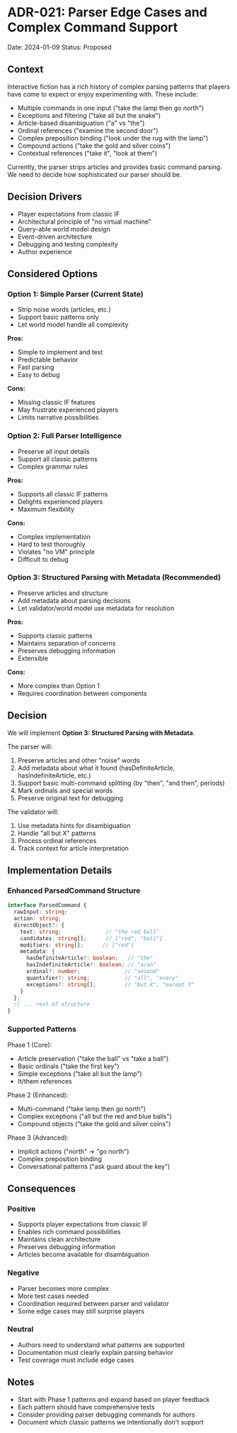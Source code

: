 # ADR-021: Parser Edge Cases and Complex Command Support

Date: 2024-01-09
Status: Proposed

## Context

Interactive fiction has a rich history of complex parsing patterns that players have come to expect or enjoy experimenting with. These include:

- Multiple commands in one input ("take the lamp then go north")
- Exceptions and filtering ("take all but the snake")
- Article-based disambiguation ("a" vs "the")
- Ordinal references ("examine the second door")
- Complex preposition binding ("look under the rug with the lamp")
- Compound actions ("take the gold and silver coins")
- Contextual references ("take it", "look at them")

Currently, the parser strips articles and provides basic command parsing. We need to decide how sophisticated our parser should be.

## Decision Drivers

- Player expectations from classic IF
- Architectural principle of "no virtual machine"
- Query-able world model design
- Event-driven architecture
- Debugging and testing complexity
- Author experience

## Considered Options

### Option 1: Simple Parser (Current State)
- Strip noise words (articles, etc.)
- Support basic patterns only
- Let world model handle all complexity

**Pros:**
- Simple to implement and test
- Predictable behavior
- Fast parsing
- Easy to debug

**Cons:**
- Missing classic IF features
- May frustrate experienced players
- Limits narrative possibilities

### Option 2: Full Parser Intelligence
- Preserve all input details
- Support all classic patterns
- Complex grammar rules

**Pros:**
- Supports all classic IF patterns
- Delights experienced players
- Maximum flexibility

**Cons:**
- Complex implementation
- Hard to test thoroughly
- Violates "no VM" principle
- Difficult to debug

### Option 3: Structured Parsing with Metadata (Recommended)
- Preserve articles and structure
- Add metadata about parsing decisions
- Let validator/world model use metadata for resolution

**Pros:**
- Supports classic patterns
- Maintains separation of concerns
- Preserves debugging information
- Extensible

**Cons:**
- More complex than Option 1
- Requires coordination between components

## Decision

We will implement **Option 3: Structured Parsing with Metadata**.

The parser will:
1. Preserve articles and other "noise" words
2. Add metadata about what it found (hasDefiniteArticle, hasIndefiniteArticle, etc.)
3. Support basic multi-command splitting (by "then", "and then", periods)
4. Mark ordinals and special words
5. Preserve original text for debugging

The validator will:
1. Use metadata hints for disambiguation
2. Handle "all but X" patterns
3. Process ordinal references
4. Track context for article interpretation

## Implementation Details

### Enhanced ParsedCommand Structure
```typescript
interface ParsedCommand {
  rawInput: string;
  action: string;
  directObject?: {
    text: string;              // "the red ball"
    candidates: string[];      // ["red", "ball"]
    modifiers: string[];      // ["red"]
    metadata: {
      hasDefiniteArticle?: boolean;   // "the"
      hasIndefiniteArticle?: boolean; // "a/an"
      ordinal?: number;              // "second"
      quantifier?: string;           // "all", "every"
      exceptions?: string[];         // "but X", "except Y"
    }
  };
  // ... rest of structure
}
```

### Supported Patterns

Phase 1 (Core):
- Article preservation ("take the ball" vs "take a ball")
- Basic ordinals ("take the first key")
- Simple exceptions ("take all but the lamp")
- It/them references

Phase 2 (Enhanced):
- Multi-command ("take lamp then go north")
- Complex exceptions ("all but the red and blue balls")
- Compound objects ("take the gold and silver coins")

Phase 3 (Advanced):
- Implicit actions ("north" → "go north")
- Complex preposition binding
- Conversational patterns ("ask guard about the key")

## Consequences

### Positive
- Supports player expectations from classic IF
- Enables rich command possibilities
- Maintains clean architecture
- Preserves debugging information
- Articles become available for disambiguation

### Negative
- Parser becomes more complex
- More test cases needed
- Coordination required between parser and validator
- Some edge cases may still surprise players

### Neutral
- Authors need to understand what patterns are supported
- Documentation must clearly explain parsing behavior
- Test coverage must include edge cases

## Notes

- Start with Phase 1 patterns and expand based on player feedback
- Each pattern should have comprehensive tests
- Consider providing parser debugging commands for authors
- Document which classic patterns we intentionally don't support
